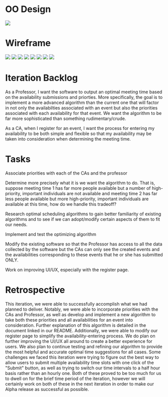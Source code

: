 # OO Design
<img src="/docs/UMLIteration2.png" />

# Wireframe 
<img src="/docs/IMG_6879.jpeg" />
<img src="/docs/IMG_6874.jpeg" />
<img src="/docs/IMG_6875.jpeg" />
<img src="/docs/IMG_6877.jpeg" />
<img src="/docs/IMG_6878.jpeg" />
<img src="/docs/FullSizeRender.jpeg" />
<img src="/docs/IMG_6873.jpeg" />
<img src="/docs/IMG_6876.jpeg" />

# Iteration Backlog

As a Professor, I want the software to output an optimal meeting time based on the availability submissions and priorties. More specifically, the goal is to implement a more advanced algorithm than the current one that will factor in not only the availabilties associated with an event but also the priorities associated with each availability for that event. We want the algorithm to be far more sophisticated than something rudimentary/crude. 

As a CA, when I register for an event, I want the process for entering my availability to be both simple and flexible so that my availability may be taken into consideration when determining the meeting time.

# Tasks

Associate priorities with each of the CAs and the professor

Determine more precisely what it is we want the algorithm to do. That is, suppose meeting time 1 has far more people available but a number of high-priority, important individuals are not available and meeting time 2 has far less people available but  more high-priority, important individuals are available at this time, how do we handle this tradeoff?

Research optimal scheduling algorithms to gain better familiarity of existing algorithms and to see if we can adopt/modify certain aspects of them to fit our needs. 

Implement and test the optimizing algorithm

Modify the existing software so that the Professor has access to all the data collected by the software but the CAs can only see the created events and the availabilities corresponding to these events that he or she has submitted ONLY. 

Work on improving UI/UX, especially with the register page.

# Retrospective

This iteration, we were able to successfully accomplish what we had planned to deliver. Notably, we were able to incorporate priorities with the CAs and Professor, as well as develop and implement a new algorithm to take both these priorities and all availabilities for an event into consideration. Further explanation of this algorithm is detailed in the document linked in our README. Additionally, we were able to modify our register page to simplify the availability-entering process. We do plan on further improving the UI/UX all around to create a better experience for users. We also plan to continue testing and refining our algorithm to provide the most helpful and accurate optimal time suggestions for all cases. Some challenges we faced this iteration were trying to figure out the best way to allow users to submit multiple availability time slots with one click of the "Submit" button, as well as trying to switch our time intervals to a half hour basis rather than an hourly one. Both of these proved to be too much for us to dwell on for the brief time period of the iteration, however we will certainly work on both of these in the next iteration in order to make our Alpha release as successful as possible.
